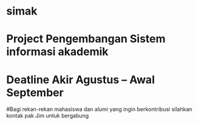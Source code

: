 # simak
Project Pengembangan Sistem informasi akademik
================================================

# Deatline Akir Agustus – Awal September

#Bagi rekan-rekan mahasiswa dan alumi yang ingin berkontribusi silahkan kontak pak Jim untuk bergabung

